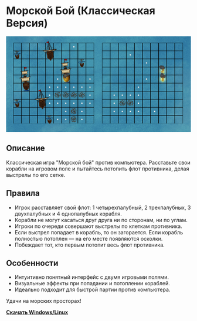 # Морской Бой (Классическая Версия)

![Игровое поле](Assets/Sprites/Screenshot.png)

## Описание

Классическая игра "Морской бой" против компьютера. Расставьте свои корабли на игровом поле и пытайтесь потопить флот противника, делая выстрелы по его сетке.

## Правила

- Игрок расставляет свой флот: 1 четырехпалубный, 2 трехпалубных, 3 двухпалубных и 4 однопалубных корабля.
- Корабли не могут касаться друг друга ни по сторонам, ни по углам.
- Игроки по очереди совершают выстрелы по клеткам противника.
- Если выстрел попадает в корабль, то он загорается. Если корабль полностью потоплен — на его месте появляются осколки.
- Побеждает тот, кто первым потопит весь флот противника.

## Особенности

- Интуитивно понятный интерфейс с двумя игровыми полями.
- Визуальные эффекты при попадании и потоплении кораблей.
- Идеально подходит для быстрой партии против компьютера.

Удачи на морских просторах!

[**Скачать Windows/Linux**](https://github.com/Zubasty/ShipWar/releases) 
